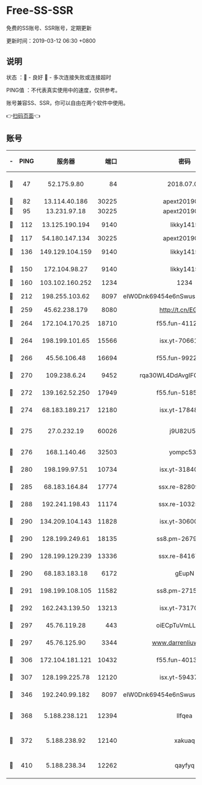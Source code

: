 # Free-SS-SSR

免费的SS账号、SSR账号，定期更新

更新时间：2019-03-12 06:30 +0800

## 说明

状态     ：🙂 - 良好 🙁 - 多次连接失败或连接超时

PING值   ：不代表真实使用中的速度，仅供参考。

账号兼容SS、SSR，你可以自由在两个软件中使用。

👉[扫码页面](https://liesauer.github.io/Free-SS-SSR/)👈

## 账号

|-|PING|服务器|端口|密码|加密方式|区域|
|:----:|:----:|:-----:|-----:|:----:|:----:|:----:|
|🙂|47|52.175.9.80|84|2018.07.07|chacha20-ietf-poly1305|HK|
|🙂|82|13.114.40.186|30225|apext2019006|chacha20|JP|
|🙂|95|13.231.97.18|30225|apext2019006|chacha20|JP|
|🙂|112|13.125.190.194|9140|likky1415|aes-256-cfb|KR|
|🙂|117|54.180.147.134|30225|apext2019006|chacha20|KR|
|🙂|136|149.129.104.159|9140|likky1415|aes-256-cfb|HK|
|🙂|150|172.104.98.27|9140|likky1415|aes-256-cfb|JP|
|🙂|160|103.102.160.252|1234|1234|rc4-md5|JP|
|🙂|212|198.255.103.62|8097|eIW0Dnk69454e6nSwuspv9DmS201tQ0D|aes-256-cfb|US|
|🙂|259|45.62.238.179|8080|http://t.cn/EGJIyrl|rc4-md5|CA|
|🙂|264|172.104.170.25|18710|f55.fun-41127984|aes-256-cfb|SG|
|🙂|264|198.199.101.65|15566|isx.yt-70661200|aes-256-cfb|US|
|🙂|266|45.56.106.48|16694|f55.fun-99229922|aes-256-cfb|US|
|🙂|270|109.238.6.24|9452|rqa30WL4DdAvgIFG6Fs3znzTa|aes-256-cfb|FR|
|🙂|272|139.162.52.250|17949|f55.fun-51854536|aes-256-cfb|SG|
|🙂|274|68.183.189.217|12180|isx.yt-17848049|aes-256-cfb|SG|
|🙂|275|27.0.232.19|60026|j9U82U53|xchacha20-ietf-poly1305|HK|
|🙂|276|168.1.140.46|32503|yompc535|aes-256-cfb|AU|
|🙂|280|198.199.97.51|10734|isx.yt-31840098|aes-256-cfb|US|
|🙂|285|68.183.164.84|17774|ssx.re-82809807|aes-256-cfb|US|
|🙂|288|192.241.198.43|11174|ssx.re-10325861|aes-256-cfb|US|
|🙂|290|134.209.104.143|11828|isx.yt-30600384|aes-256-cfb|SG|
|🙂|290|128.199.249.61|18135|ss8.pm-26798832|aes-256-cfb|SG|
|🙂|290|128.199.129.239|13336|ssx.re-84167135|aes-256-cfb|SG|
|🙂|290|68.183.183.18|6172|gEupN|aes-256-cfb|SG|
|🙂|291|198.199.108.105|11582|ss8.pm-27159085|aes-256-cfb|US|
|🙂|292|162.243.139.50|13213|isx.yt-73170206|aes-256-cfb|US|
|🙂|297|45.76.119.28|443|oiECpTuVmLLxk4Ts|aes-256-cfb|AU|
|🙂|297|45.76.125.90|3344|www.darrenliuwei.com|aes-256-cfb|AU|
|🙂|306|172.104.181.121|10432|f55.fun-40137909|aes-256-cfb|SG|
|🙂|307|128.199.225.78|12120|isx.yt-59437690|aes-256-cfb|SG|
|🙂|346|192.240.99.182|8097|eIW0Dnk69454e6nSwuspv9DmS201tQ0D|aes-256-cfb|US|
|🙂|368|5.188.238.121|12394|llfqea|chacha20-ietf-poly1305|BR|
|🙂|372|5.188.238.92|12140|xakuaq|chacha20-ietf-poly1305|BR|
|🙂|410|5.188.238.34|12262|qayfyq|chacha20-ietf-poly1305|BR|
